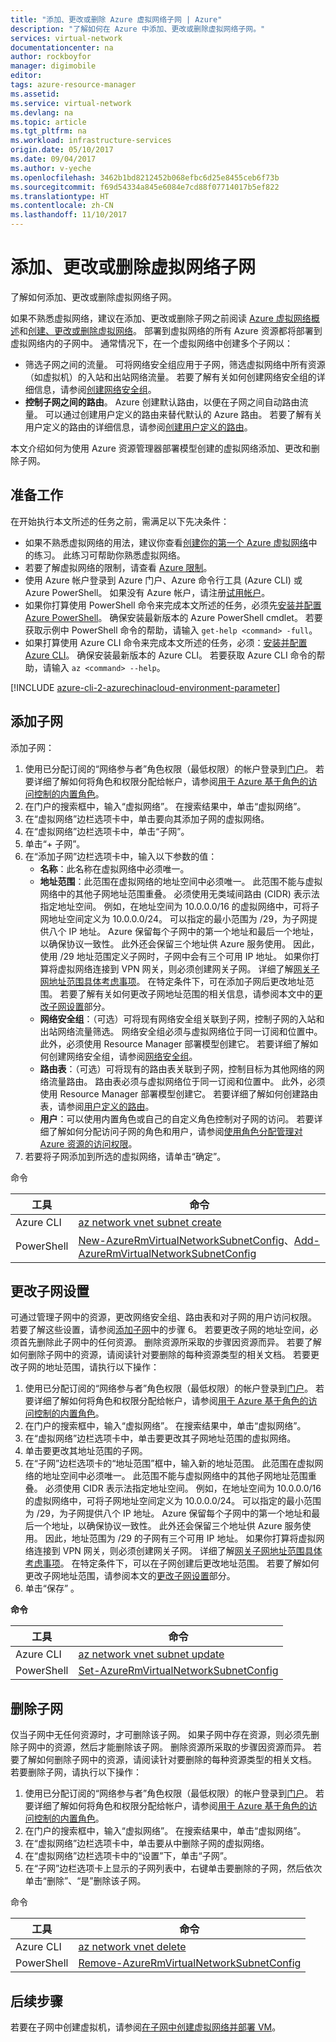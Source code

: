 ```yaml
---
title: "添加、更改或删除 Azure 虚拟网络子网 | Azure"
description: "了解如何在 Azure 中添加、更改或删除虚拟网络子网。"
services: virtual-network
documentationcenter: na
author: rockboyfor
manager: digimobile
editor: 
tags: azure-resource-manager
ms.assetid: 
ms.service: virtual-network
ms.devlang: na
ms.topic: article
ms.tgt_pltfrm: na
ms.workload: infrastructure-services
origin.date: 05/10/2017
ms.date: 09/04/2017
ms.author: v-yeche
ms.openlocfilehash: 3462b1bd8212452b068efbc6d25e8455ceb6f73b
ms.sourcegitcommit: f69d54334a845e6084e7cd88f07714017b5ef822
ms.translationtype: HT
ms.contentlocale: zh-CN
ms.lasthandoff: 11/10/2017
---
```

# <a name="add-change-or-delete-a-virtual-network-subnet"></a>添加、更改或删除虚拟网络子网

了解如何添加、更改或删除虚拟网络子网。 

如果不熟悉虚拟网络，建议在添加、更改或删除子网之前阅读 [Azure 虚拟网络概述](virtual-networks-overview.md)和[创建、更改或删除虚拟网络](virtual-network-manage-network.md)。 部署到虚拟网络的所有 Azure 资源都将部署到虚拟网络内的子网中。 通常情况下，在一个虚拟网络中创建多个子网以：
- 筛选子网之间的流量。 可将网络安全组应用于子网，筛选虚拟网络中所有资源（如虚拟机）的入站和出站网络流量。 若要了解有关如何创建网络安全组的详细信息，请参阅[创建网络安全组](virtual-networks-create-nsg-arm-pportal.md)。
- **控制子网之间的路由**。 Azure 创建默认路由，以便在子网之间自动路由流量。 可以通过创建用户定义的路由来替代默认的 Azure 路由。 若要了解有关用户定义的路由的详细信息，请参阅[创建用户定义的路由](virtual-network-create-udr-arm-ps.md)。 

本文介绍如何为使用 Azure 资源管理器部署模型创建的虚拟网络添加、更改和删除子网。

## <a name="before"></a>准备工作

在开始执行本文所述的任务之前，需满足以下先决条件：

- 如果不熟悉虚拟网络的用法，建议你查看[创建你的第一个 Azure 虚拟网络](virtual-network-get-started-vnet-subnet.md)中的练习。 此练习可帮助你熟悉虚拟网络。
- 若要了解虚拟网络的限制，请查看 [Azure 限制](../azure-subscription-service-limits.md?toc=%2fvirtual-network%2ftoc.json#azure-resource-manager-virtual-networking-limits)。
- 使用 Azure 帐户登录到 Azure 门户、Azure 命令行工具 (Azure CLI) 或 Azure PowerShell。 如果没有 Azure 帐户，请注册[试用帐户](https://www.azure.cn/pricing/1rmb-trial)。
- 如果你打算使用 PowerShell 命令来完成本文所述的任务，必须先[安装并配置 Azure PowerShell](https://docs.microsoft.com/powershell/azureps-cmdlets-docs?toc=%2fazure%2fvirtual-network%2ftoc.json)。 确保安装最新版本的 Azure PowerShell cmdlet。 若要获取示例中 PowerShell 命令的帮助，请输入 `get-help <command> -full`。
- 如果打算使用 Azure CLI 命令来完成本文所述的任务，必须：[安装并配置 Azure CLI](https://docs.azure.cn/zh-cn/cli/install-azure-cli?toc=%2fazure%2fvirtual-network%2ftoc.json?view=azure-cli-latest)。 确保安装最新版本的 Azure CLI。 若要获取 Azure CLI 命令的帮助，请输入 `az <command> --help`。

[!INCLUDE [azure-cli-2-azurechinacloud-environment-parameter](../../includes/azure-cli-2-azurechinacloud-environment-parameter.md)]
<!-- Not Available Azure Cloud Shell-->

## <a name="create-subnet"></a>添加子网

添加子网：

1. 使用已分配订阅的“网络参与者”角色权限（最低权限）的帐户登录到[门户](https://portal.azure.cn)。 若要详细了解如何将角色和权限分配给帐户，请参阅[用于 Azure 基于角色的访问控制的内置角色](../active-directory/role-based-access-built-in-roles.md?toc=%2fvirtual-network%2ftoc.json#network-contributor)。
2. 在门户的搜索框中，输入“虚拟网络”。 在搜索结果中，单击“虚拟网络”。
3. 在“虚拟网络”边栏选项卡中，单击要向其添加子网的虚拟网络。
4. 在“虚拟网络”边栏选项卡中，单击“子网”。
5. 单击“+ 子网”。
6. 在“添加子网”边栏选项卡中，输入以下参数的值：
    - **名称**：此名称在虚拟网络中必须唯一。
    - **地址范围**：此范围在虚拟网络的地址空间中必须唯一。 此范围不能与虚拟网络中的其他子网地址范围重叠。 必须使用无类域间路由 (CIDR) 表示法指定地址空间。 例如，在地址空间为 10.0.0.0/16 的虚拟网络中，可将子网地址空间定义为 10.0.0.0/24。 可以指定的最小范围为 /29，为子网提供八个 IP 地址。 Azure 保留每个子网中的第一个地址和最后一个地址，以确保协议一致性。 此外还会保留三个地址供 Azure 服务使用。 因此，使用 /29 地址范围定义子网时，子网中会有三个可用 IP 地址。 如果你打算将虚拟网络连接到 VPN 网关，则必须创建网关子网。 详细了解[网关子网地址范围具体考虑事项](../vpn-gateway/vpn-gateway-about-vpn-gateway-settings.md?toc=%2fvirtual-network%2ftoc.json#gwsub)。 在特定条件下，可在添加子网后更改地址范围。 若要了解有关如何更改子网地址范围的相关信息，请参阅本文中的[更改子网设置](#change-subnet)部分。
    - **网络安全组**：（可选）可将现有网络安全组关联到子网，控制子网的入站和出站网络流量筛选。 网络安全组必须与虚拟网络位于同一订阅和位置中。 此外，必须使用 Resource Manager 部署模型创建它。 若要详细了解如何创建网络安全组，请参阅[网络安全组](virtual-networks-create-nsg-arm-pportal.md)。
    - **路由表**：（可选）可将现有的路由表关联到子网，控制目标为其他网络的网络流量路由。 路由表必须与虚拟网络位于同一订阅和位置中。 此外，必须使用 Resource Manager 部署模型创建它。 若要详细了解如何创建路由表，请参阅[用户定义的路由](virtual-network-create-udr-arm-ps.md)。
    - **用户**：可以使用内置角色或自己的自定义角色控制对子网的访问。 若要详细了解如何分配访问子网的角色和用户，请参阅[使用角色分配管理对 Azure 资源的访问权限](../active-directory/role-based-access-control-configure.md?toc=%2fvirtual-network%2ftoc.json#add-access)。
7. 若要将子网添加到所选的虚拟网络，请单击“确定”。

命令

|工具|命令|
|---|---|
|Azure CLI|[az network vnet subnet create](https://docs.azure.cn/zh-cn/cli/network/vnet/subnet?toc=%2fazure%2fvirtual-network%2ftoc.json?view=azure-cli-latest#create)|
|PowerShell|[New-AzureRmVirtualNetworkSubnetConfig](https://docs.microsoft.com/powershell/module/azurerm.network/new-azurermvirtualnetworksubnetconfig?toc=%2fvirtual-network%2ftoc.json)、[Add-AzureRmVirtualNetworkSubnetConfig](https://docs.microsoft.com/powershell/module/azurerm.network/add-azurermvirtualnetworksubnetconfig?toc=%2fvirtual-network%2ftoc.json)|

## <a name="change-subnet"></a>更改子网设置

可通过管理子网中的资源，更改网络安全组、路由表和对子网的用户访问权限。 若要了解这些设置，请参阅[添加子网](#create-subnet)中的步骤 6。 若要更改子网的地址空间，必须首先删除此子网中的任何资源。 删除资源所采取的步骤因资源而异。 若要了解如何删除子网中的资源，请阅读针对要删除的每种资源类型的相关文档。 若要更改子网的地址范围，请执行以下操作：

1. 使用已分配订阅的“网络参与者”角色权限（最低权限）的帐户登录到[门户](https://portal.azure.cn)。 若要详细了解如何将角色和权限分配给帐户，请参阅[用于 Azure 基于角色的访问控制的内置角色](../active-directory/role-based-access-built-in-roles.md?toc=%2fvirtual-network%2ftoc.json#network-contributor)。
2. 在门户的搜索框中，输入“虚拟网络”。 在搜索结果中，单击“虚拟网络”。
3. 在“虚拟网络”边栏选项卡中，单击要更改其子网地址范围的虚拟网络。
4. 单击要更改其地址范围的子网。
5. 在“子网”边栏选项卡的“地址范围”框中，输入新的地址范围。 此范围在虚拟网络的地址空间中必须唯一。 此范围不能与虚拟网络中的其他子网地址范围重叠。 必须使用 CIDR 表示法指定地址空间。 例如，在地址空间为 10.0.0.0/16 的虚拟网络中，可将子网地址空间定义为 10.0.0.0/24。 可以指定的最小范围为 /29，为子网提供八个 IP 地址。 Azure 保留每个子网中的第一个地址和最后一个地址，以确保协议一致性。 此外还会保留三个地址供 Azure 服务使用。 因此，地址范围为 /29 的子网有三个可用 IP 地址。 如果你打算将虚拟网络连接到 VPN 网关，则必须创建网关子网。 详细了解[网关子网地址范围具体考虑事项](../vpn-gateway/vpn-gateway-about-vpn-gateway-settings.md?toc=%2fvirtual-network%2ftoc.json#gwsub)。 在特定条件下，可以在子网创建后更改地址范围。 若要了解如何更改子网地址范围，请参阅本文的[更改子网设置](#change-subnet)部分。
6. 单击“保存” 。

**命令**

|工具|命令|
|---|---|
|Azure CLI|[az network vnet subnet update](https://docs.azure.cn/zh-cn/cli/network/vnet?toc=%2fazure%2fvirtual-network%2ftoc.json?view=azure-cli-latest#update)|
|PowerShell|[Set-AzureRmVirtualNetworkSubnetConfig](https://docs.microsoft.com/powershell/module/azurerm.network/set-azurermvirtualnetworksubnetconfig?toc=%2fvirtual-network%2ftoc.json)|

## <a name="delete-subnet"></a>删除子网

仅当子网中无任何资源时，才可删除该子网。 如果子网中存在资源，则必须先删除子网中的资源，然后才能删除该子网。 删除资源所采取的步骤因资源而异。 若要了解如何删除子网中的资源，请阅读针对要删除的每种资源类型的相关文档。 若要删除子网，请执行以下操作：

1. 使用已分配订阅的“网络参与者”角色权限（最低权限）的帐户登录到[门户](https://portal.azure.cn)。 若要详细了解如何将角色和权限分配给帐户，请参阅[用于 Azure 基于角色的访问控制的内置角色](../active-directory/role-based-access-built-in-roles.md?toc=%2fvirtual-network%2ftoc.json#network-contributor)。
2. 在门户的搜索框中，输入“虚拟网络”。 在搜索结果中，单击“虚拟网络”。
3. 在“虚拟网络”边栏选项卡中，单击要从中删除子网的虚拟网络。
4. 在“虚拟网络”边栏选项卡中的“设置”下，单击“子网”。
5. 在“子网”边栏选项卡上显示的子网列表中，右键单击要删除的子网，然后依次单击“删除”、“是”删除该子网。

命令

|工具|命令|
|---|---|
|Azure CLI|[az network vnet delete](https://docs.azure.cn/zh-cn/cli/network/vnet?toc=%2fazure%2fvirtual-network%2ftoc.json?view=azure-cli-latest#delete)|
|PowerShell|[Remove-AzureRmVirtualNetworkSubnetConfig](https://docs.microsoft.com/powershell/module/azurerm.network/remove-azurermvirtualnetworksubnetconfig?toc=%2fvirtual-network%2ftoc.json)|

## <a name="next-steps"></a>后续步骤

若要在子网中创建虚拟机，请参阅[在子网中创建虚拟网络并部署 VM](virtual-network-get-started-vnet-subnet.md#create-vms)。

<!--Update_Description: wording update, update reference link-->